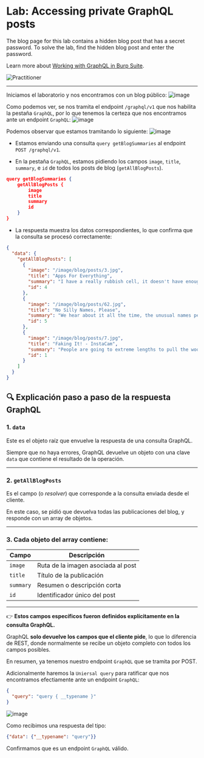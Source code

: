 # Lab: Accessing private GraphQL posts

The blog page for this lab contains a hidden blog post that has a secret password. To solve the lab, find the hidden blog post and enter the password.

Learn more about [Working with GraphQL in Burp Suite](https://portswigger.net/burp/documentation/desktop/testing-workflow/working-with-graphql).

![Practitioner](https://img.shields.io/badge/level-Apprentice-green) 

---

Iniciamos el laboratorio y nos encontramos con un blog público:
![image](https://github.com/user-attachments/assets/300c9221-0665-430d-8841-d0eb206e32fe)

Como podemos ver, se nos tramita el endpoint `/graphql/v1` que nos habilita la pestaña `GraphQL`, por lo que tenemos la certeza que nos encontramos ante un endpoint `GraphQL`:
![image](https://github.com/user-attachments/assets/70949a69-079c-4193-94b1-8a77a9bbc9bc)

Podemos observar que estamos tramitando lo siguiente:
![image](https://github.com/user-attachments/assets/5ec42af4-8d7b-4759-af09-8f8f2596cf3a)

- Estamos enviando una consulta `query getBlogSummaries` al endpoint `POST /graphql/v1`.

- En la pestaña `GraphQL`, estamos pidiendo los campos `image`, `title`, `summary`, e `id` de todos los posts de blog (`getAllBlogPosts`).
```json
query getBlogSummaries {
    getAllBlogPosts {
        image
        title
        summary
        id
    }
}
```
- La respuesta muestra los datos correspondientes, lo que confirma que la consulta se procesó correctamente:
```json
{
  "data": {
    "getAllBlogPosts": [
      {
        "image": "/image/blog/posts/3.jpg",
        "title": "Apps For Everything",
        "summary": "I have a really rubbish cell, it doesn't have enough memory for anything more than the default Apps. Of course, it's not quite a Nokia 1011, but it may as well be. As someone that always had a PC, and...",
        "id": 4
      },
      {
        "image": "/image/blog/posts/62.jpg",
        "title": "No Silly Names, Please",
        "summary": "We hear about it all the time, the unusual names people have given their children. I say unusual to be polite because, to be honest, some of them are just downright ridiculous. Have these parents no idea of the pressure...",
        "id": 5
      },
      {
        "image": "/image/blog/posts/7.jpg",
        "title": "Faking It! - InstaCam",
        "summary": "People are going to extreme lengths to pull the wool over their friends' eyes on Social Media. If you've ever clicked your way through family photos and the perfect summer and winter getaway pics of your friends on Instagram then...",
        "id": 1
      }
    ]
  }
}
```
## 🔍 Explicación paso a paso de la respuesta GraphQL

### 1. `data`

Este es el objeto raíz que envuelve la respuesta de una consulta GraphQL.

Siempre que no haya errores, GraphQL devuelve un objeto con una clave `data` que contiene el resultado de la operación.

---

### 2. `getAllBlogPosts`

Es el campo (o *resolver*) que corresponde a la consulta enviada desde el cliente.

En este caso, se pidió que devuelva todas las publicaciones del blog, y responde con un array de objetos.

---

### 3. Cada objeto del array contiene:

| Campo     | Descripción                        |
| --------- | ---------------------------------- |
| `image`   | Ruta de la imagen asociada al post |
| `title`   | Título de la publicación           |
| `summary` | Resumen o descripción corta        |
| `id`      | Identificador único del post       |

---

👉 **Estos campos específicos fueron definidos explícitamente en la consulta GraphQL.**

GraphQL **solo devuelve los campos que el cliente pide**, lo que lo diferencia de REST, donde normalmente se recibe un objeto completo con todos los campos posibles.

En resumen, ya tenemos nuestro endpoint `GraphQL` que se tramita por POST.

Adicionalmente haremos la `Uniersal query` para ratificar que nos encontramos efectiamente ante un endpoint `GraphQL`:
```json
{
  "query": "query { __typename }"
}
```
![image](https://github.com/user-attachments/assets/031b8c99-233f-46e7-982b-f52ec1800b2c)

Como recibimos una respuesta del tipo:
```json
{"data": {"__typename": "query"}}
```
Confirmamos que es un endpoint `GraphQL` válido.




